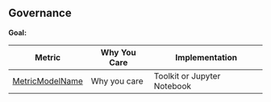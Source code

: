 ## Governance

**Goal:** 

| Metric | Why You Care | Implementation |
| --- | --- | -- |
| [MetricModelName](metric-model.md)| Why you care | Toolkit or Jupyter Notebook |
